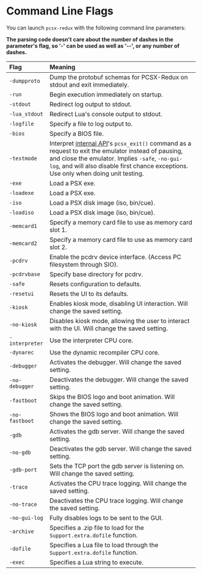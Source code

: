 # Command Line Flags

You can launch `pcsx-redux` with the following command line parameters:

**The parsing code doesn't care about the number of dashes in the parameter's flag, so '-' can be used as well as '--', or any number of dashes.**

| Flag | Meaning |
| :- | :- |
| `-dumpproto` | Dump the protobuf schemas for PCSX-Redux on stdout and exit immediately. |
| `-run` | Begin execution immediately on startup. |
| `-stdout` | Redirect log output to stdout. |
| `-lua_stdout` | Redirect Lua's console output to stdout. |
| `-logfile` | Specify a file to log output to. |
| `-bios` | Specify a BIOS file. |
| `-testmode` | Interpret [internal API](mips_api.md)'s `pcsx_exit()` command as a request to exit the emulator instead of pausing, and close the emulator. Implies `-safe`, `-no-gui-log`, and will also disable first chance exceptions. Use only when doing unit testing. |
| `-exe` | Load a PSX exe. |
| `-loadexe` | Load a PSX exe. |
| `-iso` | Load a PSX disk image (iso, bin/cue). |
| `-loadiso` | Load a PSX disk image (iso, bin/cue). |
| `-memcard1` | Specify a memory card file to use as memory card slot 1. |
| `-memcard2` | Specify a memory card file to use as memory card slot 2. |
| `-pcdrv` | Enable the pcdrv device interface. (Access PC filesystem through SIO). |
| `-pcdrvbase` | Specify base directory for pcdrv. |
| `-safe` | Resets configuration to defaults. |
| `-resetui` | Resets the UI to its defaults. |
| `-kiosk` | Enables kiosk mode, disabling UI interaction. Will change the saved setting. |
| `-no-kiosk` | Disables kiosk mode, allowing the user to interact with the UI. Will change the saved setting. |
| `-interpreter` | Use the interpreter CPU core. |
| `-dynarec` | Use the dynamic recompiler CPU core. |
| `-debugger` | Activates the debugger. Will change the saved setting. |
| `-no-debugger` | Deactivates the debugger. Will change the saved setting. |
| `-fastboot` | Skips the BIOS logo and boot animation. Will change the saved setting. |
| `-no-fastboot` | Shows the BIOS logo and boot animation. Will change the saved setting. |
| `-gdb` | Activates the gdb server. Will change the saved setting. |
| `-no-gdb` | Deactivates the gdb server. Will change the saved setting. |
| `-gdb-port` | Sets the TCP port the gdb server is listening on. Will change the saved setting. |
| `-trace` | Activates the CPU trace logging. Will change the saved setting. |
| `-no-trace` | Deactivates the CPU trace logging. Will change the saved setting. |
| `-no-gui-log` | Fully disables logs to be sent to the GUI. |
| `-archive` | Specifies a .zip file to load for the `Support.extra.dofile` function. |
| `-dofile` | Specifies a Lua file to load through the `Support.extra.dofile` function. |
| `-exec` | Specifies a Lua string to execute. |
